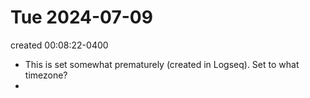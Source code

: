 # Tue 2024-07-09 
created 00:08:22-0400
-  This is set somewhat prematurely (created in Logseq). Set to what timezone?
-
